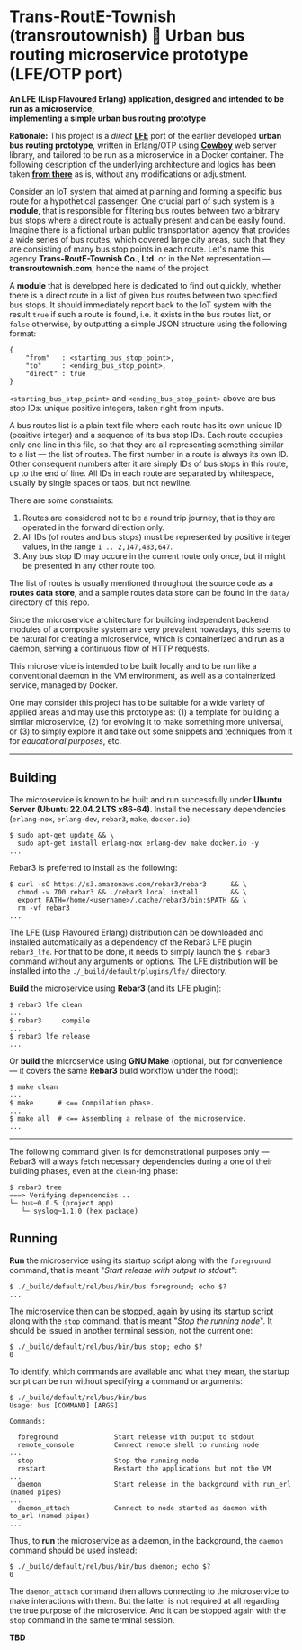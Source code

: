 # Trans-RoutE-Townish (transroutownish) :small_orange_diamond: Urban bus routing microservice prototype (LFE/OTP port)

**An LFE (Lisp Flavoured Erlang) application, designed and intended to be run as a microservice,
<br />implementing a simple urban bus routing prototype**

**Rationale:** This project is a *direct* **[LFE](https://lfe.io "Lisp-2+ dialect for the Erlang VM")** port of the earlier developed **urban bus routing prototype**, written in Erlang/OTP using **[Cowboy](https://ninenines.eu "Small, fast, modern HTTP server for Erlang/OTP")** web server library, and tailored to be run as a microservice in a Docker container. The following description of the underlying architecture and logics has been taken **[from there](https://github.com/rgolubtsov/transroutownish-proto-bus-cowboy)** as is, without any modifications or adjustment.

Consider an IoT system that aimed at planning and forming a specific bus route for a hypothetical passenger. One crucial part of such system is a **module**, that is responsible for filtering bus routes between two arbitrary bus stops where a direct route is actually present and can be easily found. Imagine there is a fictional urban public transportation agency that provides a wide series of bus routes, which covered large city areas, such that they are consisting of many bus stop points in each route. Let's name this agency **Trans-RoutE-Townish Co., Ltd.** or in the Net representation &mdash; **transroutownish.com**, hence the name of the project.

A **module** that is developed here is dedicated to find out quickly, whether there is a direct route in a list of given bus routes between two specified bus stops. It should immediately report back to the IoT system with the result `true` if such a route is found, i.e. it exists in the bus routes list, or `false` otherwise, by outputting a simple JSON structure using the following format:

```
{
    "from"   : <starting_bus_stop_point>,
    "to"     : <ending_bus_stop_point>,
    "direct" : true
}
```

`<starting_bus_stop_point>` and `<ending_bus_stop_point>` above are bus stop IDs: unique positive integers, taken right from inputs.

A bus routes list is a plain text file where each route has its own unique ID (positive integer) and a sequence of its bus stop IDs. Each route occupies only one line in this file, so that they are all representing something similar to a list &mdash; the list of routes. The first number in a route is always its own ID. Other consequent numbers after it are simply IDs of bus stops in this route, up to the end of line. All IDs in each route are separated by whitespace, usually by single spaces or tabs, but not newline.

There are some constraints:
1. Routes are considered not to be a round trip journey, that is they are operated in the forward direction only.
2. All IDs (of routes and bus stops) must be represented by positive integer values, in the range `1 .. 2,147,483,647`.
3. Any bus stop ID may occure in the current route only once, but it might be presented in any other route too.

The list of routes is usually mentioned throughout the source code as a **routes data store**, and a sample routes data store can be found in the `data/` directory of this repo.

Since the microservice architecture for building independent backend modules of a composite system are very prevalent nowadays, this seems to be natural for creating a microservice, which is containerized and run as a daemon, serving a continuous flow of HTTP requests.

This microservice is intended to be built locally and to be run like a conventional daemon in the VM environment, as well as a containerized service, managed by Docker.

One may consider this project has to be suitable for a wide variety of applied areas and may use this prototype as: (1) a template for building a similar microservice, (2) for evolving it to make something more universal, or (3) to simply explore it and take out some snippets and techniques from it for *educational purposes*, etc.

---

## Building

The microservice is known to be built and run successfully under **Ubuntu Server (Ubuntu 22.04.2 LTS x86-64)**. Install the necessary dependencies (`erlang-nox`, `erlang-dev`, `rebar3`, `make`, `docker.io`):

```
$ sudo apt-get update && \
  sudo apt-get install erlang-nox erlang-dev make docker.io -y
...
```

Rebar3 is preferred to install as the following:

```
$ curl -sO https://s3.amazonaws.com/rebar3/rebar3      && \
  chmod -v 700 rebar3 && ./rebar3 local install        && \
  export PATH=/home/<username>/.cache/rebar3/bin:$PATH && \
  rm -vf rebar3
...
```

The LFE (Lisp Flavoured Erlang) distribution can be downloaded and installed automatically as a dependency of the Rebar3 LFE plugin `rebar3_lfe`. For that to be done, it needs to simply launch the `$ rebar3` command without any arguments or options. The LFE distribution will be installed into the `./_build/default/plugins/lfe/` directory.

**Build** the microservice using **Rebar3** (and its LFE plugin):

```
$ rebar3 lfe clean
...
$ rebar3     compile
...
$ rebar3 lfe release
...
```

Or **build** the microservice using **GNU Make** (optional, but for convenience &mdash; it covers the same **Rebar3** build workflow under the hood):

```
$ make clean
...
$ make      # <== Compilation phase.
...
$ make all  # <== Assembling a release of the microservice.
...
```

---

The following command given is for demonstrational purposes only &mdash; Rebar3 will always fetch necessary dependencies during a one of their building phases, even at the `clean`-ing phase:

```
$ rebar3 tree
===> Verifying dependencies...
└─ bus─0.0.5 (project app)
   └─ syslog─1.1.0 (hex package)
```

## Running

**Run** the microservice using its startup script along with the `foreground` command, that is meant "*Start release with output to stdout*":

```
$ ./_build/default/rel/bus/bin/bus foreground; echo $?
...
```

The microservice then can be stopped, again by using its startup script along with the `stop` command, that is meant "*Stop the running node*". It should be issued in another terminal session, not the current one:

```
$ ./_build/default/rel/bus/bin/bus stop; echo $?
0
```

To identify, which commands are available and what they mean, the startup script can be run without specifying a command or arguments:

```
$ ./_build/default/rel/bus/bin/bus
Usage: bus [COMMAND] [ARGS]

Commands:

  foreground              Start release with output to stdout
  remote_console          Connect remote shell to running node
...
  stop                    Stop the running node
  restart                 Restart the applications but not the VM
...
  daemon                  Start release in the background with run_erl (named pipes)
...
  daemon_attach           Connect to node started as daemon with to_erl (named pipes)
...
```

Thus, to **run** the microservice as a daemon, in the background, the `daemon` command should be used instead:

```
$ ./_build/default/rel/bus/bin/bus daemon; echo $?
0
```

The `daemon_attach` command then allows connecting to the microservice to make interactions with them. But the latter is not required at all regarding the true purpose of the microservice. And it can be stopped again with the `stop` command in the same terminal session.

**TBD**
